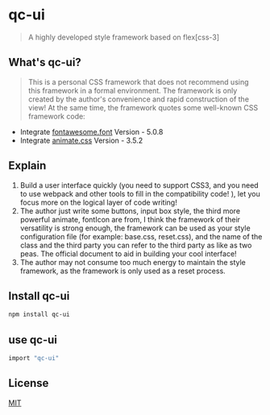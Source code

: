 # qc-ui

> A highly developed style framework based on flex[css-3]

## What's qc-ui?

> This is a personal CSS framework that does not recommend using this framework in a formal environment. The framework is only created by the author's convenience and rapid construction of the view! At the same time, the framework quotes some well-known CSS framework code:

* Integrate [fontawesome.font](http://fontawesome.com) Version - 5.0.8
* Integrate [animate.css](https://daneden.github.io/animate.css) Version - 3.5.2

## Explain

1. Build a user interface quickly (you need to support CSS3, and you need to use webpack and other tools to fill in the compatibility code! ), let you focus more on the logical layer of code writing!
2. The author just write some buttons, input box style, the third more powerful animate, fontIcon are from, I think the framework of their versatility is strong enough, the framework can be used as your style configuration file (for example: base.css, reset.css), and the name of the class and the third party you can refer to the third party as like as two peas. The official document to aid in building your cool interface!
3. The author may not consume too much energy to maintain the style framework, as the framework is only used as a reset process.

##  Install qc-ui

``` bash
npm install qc-ui
```

##  use qc-ui

``` bash
import "qc-ui"
```

##  License

[MIT](http://opensource.org/licenses/MIT)
